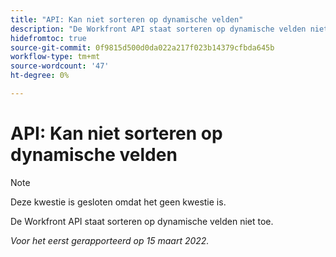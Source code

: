 ```yaml
---
title: "API: Kan niet sorteren op dynamische velden"
description: "De Workfront API staat sorteren op dynamische velden niet toe. "
hidefromtoc: true
source-git-commit: 0f9815d500d0da022a217f023b14379cfbda645b
workflow-type: tm+mt
source-wordcount: '47'
ht-degree: 0%

---
```



# API: Kan niet sorteren op dynamische velden

<!--Article exists to let people know they can't do this.-->

>[!NOTE]
>
>Deze kwestie is gesloten omdat het geen kwestie is.

De Workfront API staat sorteren op dynamische velden niet toe.

_Voor het eerst gerapporteerd op 15 maart 2022._

